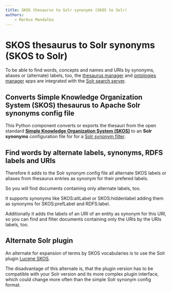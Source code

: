 ```yaml
---
title: SKOS thesaurus to Solr synonyms (SKOS to Solr)  
authors:  
    - Markus Mandalka
---
```


# SKOS thesaurus to Solr synonyms (SKOS to Solr)

To be able to find words, concepts and names and URIs by synonyms, aliases or (alternate) labels, too, the [thesaurus manager](../doc/datamanagement/thesaurus) and [ontologies manager](../doc/datamanagement/ontologies) apps are integrated with the [Solr search server](../solr).

## Converts Simple Knowledge Organization System (SKOS) thesaurus to Apache Solr synonyms config file

This Python component converts or exports the thesauri from the open standard **[Simple Knowledge Organization System (SKOS)](http://www.w3.org/TR/skos-primer/)** to an **Solr synonyms** configuration file for for a [Solr synonym filter](https://cwiki.apache.org/confluence/display/solr/Filter+Descriptions#FilterDescriptions-SynonymFilter).

## Find words by alternate labels, synonyms, RDFS labels and URIs

Therefore it adds to the Solr synonym config file all alternate SKOS labels or aliases from thesaurus entries as synonym for their prefered labels.

So you will find documents containing only alternate labels, too.

It supports synonyms like SKOS:altLabel or SKOS:hiddenlabel adding them as synonyms for SKOS:prefLabel and RDFS:label.

Additionally it adds the labels of an URI of an entity as synonym for this URI, so you can find and filter documents containing only the URIs by the URIs labels, too.

## Alternate Solr plugin

An alternate for expansion of terms by SKOS vocabularies is to use the Solr plugin [Lucene SKOS](https://github.com/behas/lucene-skos).

The disadvantage of this alternate is, that the plugin version has to be compatible with your Solr version and its more complex plugin interface, which could change more often than the simple Solr synonym config format.
